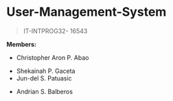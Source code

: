 # User-Management-System
 > IT-INTPROG32- 16543

**Members:** 
+ Christopher Aron P. Abao
- Shekainah P. Gaceta
- Jun-del S. Patuasic 
* Andrian S. Balberos


